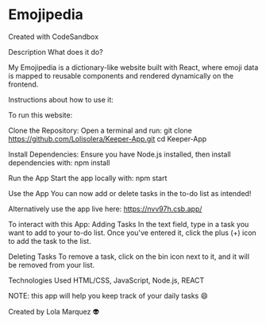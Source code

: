 # Emojipedia
Created with CodeSandbox

Description What does it do?

My Emojipedia is a dictionary-like website built with React, where emoji data is mapped to reusable components and rendered dynamically on the frontend.

Instructions about how to use it:

To run this website:

Clone the Repository: Open a terminal and run: git clone https://github.com/Lolisolera/Keeper-App.git cd Keeper-App

Install Dependencies: Ensure you have Node.js installed, then install dependencies with: npm install

Run the App Start the app locally with: npm start

Use the App You can now add or delete tasks in the to-do list as intended!

Alternatively use the app live here: https://nvv97h.csb.app/

To interact with this App: Adding Tasks In the text field, type in a task you want to add to your to-do list. Once you've entered it, click the plus (+) icon to add the task to the list.

Deleting Tasks To remove a task, click on the bin icon next to it, and it will be removed from your list.

Technologies Used HTML/CSS, JavaScript, Node.js, REACT

NOTE: this app will help you keep track of your daily tasks 😄

Created by Lola Marquez 👽
